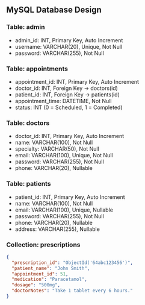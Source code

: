 ## MySQL Database Design

### Table: admin
- admin_id: INT, Primary Key, Auto Increment
- username: VARCHAR(20), Unique, Not Null
- password: VARCHAR(255), Not Null

### Table: appointments
- appointment_id: INT, Primary Key, Auto Increment
- doctor_id: INT, Foreign Key → doctors(id)
- patient_id: INT, Foreign Key → patients(id)
- appointment_time: DATETIME, Not Null
- status: INT (0 = Scheduled, 1 = Completed)

### Table: doctors
- doctor_id: INT, Primary Key, Auto Increment
- name: VARCHAR(100), Not Null
- specialty: VARCHAR(50), Not Null
- email: VARCHAR(100), Unique, Not Null
- password: VARCHAR(255), Not Null
- phone: VARCHAR(20), Nullable

### Table: patients
- patient_id: INT, Primary Key, Auto Increment
- name: VARCHAR(100), Not Null
- email: VARCHAR(100), Unique, Nullable
- password: VARCHAR(255), Not Null
- phone: VARCHAR(20), Nullable
- address: VARCHAR(255), Nullable

### Collection: prescriptions
```json
{
  "prescription_id": "ObjectId('64abc123456')",
  "patient_name": "John Smith",
  "appointment_id": 51,
  "medication": "Paracetamol",
  "dosage": "500mg",
  "doctorNotes": "Take 1 tablet every 6 hours."
}
